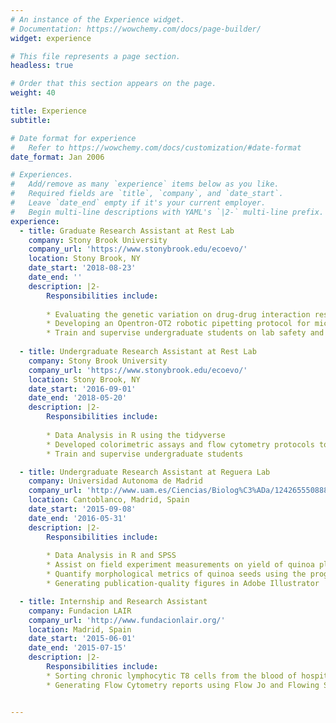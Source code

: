 ```yaml
---
# An instance of the Experience widget.
# Documentation: https://wowchemy.com/docs/page-builder/
widget: experience

# This file represents a page section.
headless: true

# Order that this section appears on the page.
weight: 40

title: Experience
subtitle:

# Date format for experience
#   Refer to https://wowchemy.com/docs/customization/#date-format
date_format: Jan 2006

# Experiences.
#   Add/remove as many `experience` items below as you like.
#   Required fields are `title`, `company`, and `date_start`.
#   Leave `date_end` empty if it's your current employer.
#   Begin multi-line descriptions with YAML's `|2-` multi-line prefix.
experience:
  - title: Graduate Research Assistant at Rest Lab
    company: Stony Brook University
    company_url: 'https://www.stonybrook.edu/ecoevo/'
    location: Stony Brook, NY
    date_start: '2018-08-23'
    date_end: ''
    description: |2-
        Responsibilities include:
        
        * Evaluating the genetic variation on drug-drug interaction response by different strains of Saccharomyces cerevisiae.
        * Developing an Opentron-OT2 robotic pipetting protocol for microplates.
        * Train and supervise undergraduate students on lab safety and microbiology techniques.
        
  - title: Undergraduate Research Assistant at Rest Lab
    company: Stony Brook University
    company_url: 'https://www.stonybrook.edu/ecoevo/'
    location: Stony Brook, NY
    date_start: '2016-09-01'
    date_end: '2018-05-20'
    description: |2-
        Responsibilities include:
        
        * Data Analysis in R using the tidyverse
        * Developed colorimetric assays and flow cytometry protocols to determine cell viability
        * Train and supervise undergraduate students

  - title: Undergraduate Research Assistant at Reguera Lab
    company: Universidad Autonoma de Madrid
    company_url: 'http://www.uam.es/Ciencias/Biolog%C3%ADa/1242655508884.htm'
    location: Cantoblanco, Madrid, Spain
    date_start: '2015-09-08'
    date_end: '2016-05-31'
    description: |2-
        Responsibilities include:
        
        * Data Analysis in R and SPSS
        * Assist on field experiment measurements on yield of quinoa plants in Teruel, Spain
        * Quantify morphological metrics of quinoa seeds using the program ImageJ
        * Generating publication-quality figures in Adobe Illustrator

  - title: Internship and Research Assistant
    company: Fundacion LAIR
    company_url: 'http://www.fundacionlair.org/'
    location: Madrid, Spain
    date_start: '2015-06-01'
    date_end: '2015-07-15'
    description: |2-
        Responsibilities include:
        * Sorting chronic lymphocytic T8 cells from the blood of hospital patients and animal models using Flow Cytometry.
        * Generating Flow Cytometry reports using Flow Jo and Flowing Software for the diagnosis of patients with Chronic Lymphocytic Leukemia.


---
```

